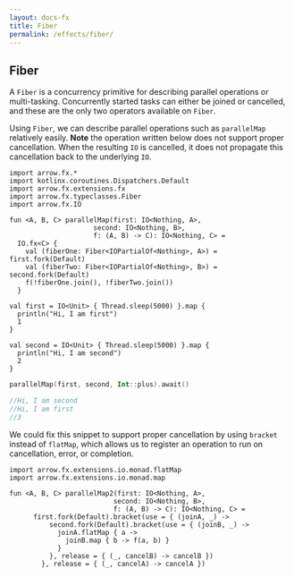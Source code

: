 ```yaml
---
layout: docs-fx
title: Fiber
permalink: /effects/fiber/
---
```


## Fiber


A `Fiber` is a concurrency primitive for describing parallel operations or multi-tasking.
Concurrently started tasks can either be joined or cancelled, and these are the only two operators available on `Fiber`.

Using `Fiber`, we can describe parallel operations such as `parallelMap` relatively easily.
**Note** the operation written below does not support proper cancellation.
When the resulting `IO` is cancelled, it does not propagate this cancellation back to the underlying `IO`.

```kotlin:ank
import arrow.fx.*
import kotlinx.coroutines.Dispatchers.Default
import arrow.fx.extensions.fx
import arrow.fx.typeclasses.Fiber
import arrow.fx.IO

fun <A, B, C> parallelMap(first: IO<Nothing, A>,
                     second: IO<Nothing, B>,
                     f: (A, B) -> C): IO<Nothing, C> =
  IO.fx<C> {
    val (fiberOne: Fiber<IOPartialOf<Nothing>, A>) = first.fork(Default)
    val (fiberTwo: Fiber<IOPartialOf<Nothing>, B>) = second.fork(Default)
    f(!fiberOne.join(), !fiberTwo.join())
  }

val first = IO<Unit> { Thread.sleep(5000) }.map {
  println("Hi, I am first")
  1
}

val second = IO<Unit> { Thread.sleep(5000) }.map {
  println("Hi, I am second")
  2
}
```

```kotlin
parallelMap(first, second, Int::plus).await()

//Hi, I am second
//Hi, I am first
//3
```

We could fix this snippet to support proper cancellation by using `bracket` instead of `flatMap`,
which allows us to register an operation to run on cancellation, error, or completion.

```kotlin:ank
import arrow.fx.extensions.io.monad.flatMap
import arrow.fx.extensions.io.monad.map

fun <A, B, C> parallelMap2(first: IO<Nothing, A>,
                          second: IO<Nothing, B>,
                          f: (A, B) -> C): IO<Nothing, C> =
      first.fork(Default).bracket(use = { (joinA, _) ->
          second.fork(Default).bracket(use = { (joinB, _) ->
            joinA.flatMap { a ->
              joinB.map { b -> f(a, b) }
            }
          }, release = { (_, cancelB) -> cancelB })
        }, release = { (_, cancelA) -> cancelA })
```
